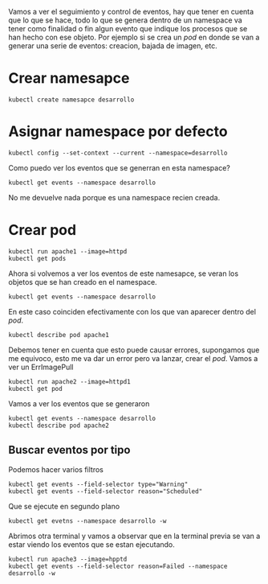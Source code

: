 Vamos a ver el seguimiento y control de eventos, hay que tener en cuenta que lo que se hace, todo lo que se genera dentro de un namespace va tener como finalidad o fin algun evento que indique los procesos que se han hecho con ese objeto. Por ejemplo si se crea un _pod_ en donde se van a generar una serie de eventos: creacion, bajada de imagen, etc.

# Crear namesapce
```
kubectl create namesapce desarrollo
```

# Asignar namespace por defecto
```
kubectl config --set-context --current --namespace=desarrollo
```

Como puedo ver los eventos que se generran en esta namespace?
```
kubectl get events --namespace desarrollo
```
No me devuelve nada porque es una namespace recien creada.

# Crear pod
```
kubectl run apache1 --image=httpd
kubectl get pods
```

Ahora si volvemos a ver los eventos de este namesapce, se veran los objetos que se han creado en el namespace.

```
kubectl get events --namespace desarrollo
```

En este caso coinciden efectivamente con los que van aparecer dentro del _pod_.
```
kubectl describe pod apache1
```

Debemos tener en cuenta que esto puede causar errores, supongamos que me equivoco, esto me va dar un error pero va lanzar, crear el _pod_.
Vamos a ver un ErrImagePull
```
kubectl run apache2 --image=httpd1
kubectl get pod
```

Vamos a ver los eventos que se generaron
```
kubectl get events --namespace desarrollo
kubectl describe pod apache2
```

## Buscar eventos por tipo
Podemos hacer varios filtros
```
kubectl get events --field-selector type="Warning"
kubectl get events --field-selector reason="Scheduled"
```

Que se ejecute en segundo plano
```
kubectl get evetns --namespace desarrollo -w
```

Abrimos otra terminal y vamos a observar que en la terminal previa se van a estar viendo los eventos que se estan ejecutando.
```
kubectl run apache3 --image=hpptd
kubectl get events --field-selector reason=Failed --namespace desarrollo -w
```